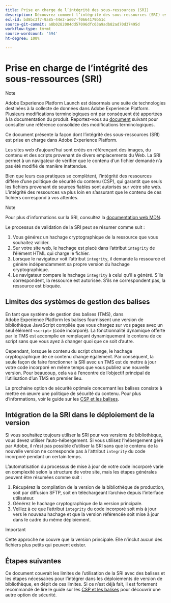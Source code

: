 ```yaml
---
title: Prise en charge de l’intégrité des sous-ressources (SRI)
description: Découvrez comment l’intégrité des sous-ressources (SRI) est prise en charge dans Adobe Experience Platform.
exl-id: bd8bc3f7-9a85-44e2-ae07-f0664179b51c
source-git-commit: a8b0282004dd57096dfc63a9adb82ad70d37495d
workflow-type: tm+mt
source-wordcount: '594'
ht-degree: 100%

---
```


# Prise en charge de l’intégrité des sous-ressources (SRI)

>[!NOTE]
>
>Adobe Experience Platform Launch est désormais une suite de technologies destinées à la collecte de données dans Adobe Experience Platform. Plusieurs modifications terminologiques ont par conséquent été apportées à la documentation du produit. Reportez-vous au [document](../../term-updates.md) suivant pour consulter une référence consolidée des modifications terminologiques.

Ce document présente la façon dont l’intégrité des sous-ressources (SRI) est prise en charge dans Adobe Experience Platform.

Les sites web d’aujourd’hui sont créés en référençant des images, du contenu et des scripts provenant de divers emplacements du Web. La SRI permet à un navigateur de vérifier que le contenu d’un fichier demandé n’a pas été modifié de manière inattendue.

Bien que leurs cas pratiques se complètent, l’intégrité des ressources diffère d’une politique de sécurité du contenu (CSP), qui garantit que seuls les fichiers provenant de sources fiables sont autorisés sur votre site web. L’intégrité des ressources va plus loin en s’assurant que le contenu de ces fichiers correspond à vos attentes.

>[!NOTE]
>
>Pour plus d’informations sur la SRI, consultez la [documentation web MDN](https://developer.mozilla.org/fr-FR/docs/Web/Security/Subresource_Integrity).

Le processus de validation de la SRI peut se résumer comme suit :

1. Vous générez un hachage cryptographique de la ressource que vous souhaitez valider.
1. Sur votre site web, le hachage est placé dans l’attribut `integrity` de l’élément HTML qui charge le fichier.
1. Lorsque le navigateur voit l’attribut `integrity`, il demande la ressource et génère indépendamment sa propre version du hachage cryptographique.
1. Le navigateur compare le hachage `integrity` à celui qu’il a généré. S’ils correspondent, la ressource est autorisée. S’ils ne correspondent pas, la ressource est bloquée.

## Limites des systèmes de gestion des balises

En tant que système de gestion des balises (TMS), dans Adobe Experience Platform les balises fournissent une version de bibliothèque JavaScript compilée que vous chargez sur vos pages avec un seul élément `<script>` (code incorporé). La fonctionnalité dynamique offerte par le TMS est accomplie en remplaçant dynamiquement le contenu de ce script sans que vous ayez à changer quoi que ce soit d’autre.

Cependant, lorsque le contenu du script change, le hachage cryptographique de ce contenu change également. Par conséquent, la seule façon de faire fonctionner la SRI avec un TMS est de mettre à jour votre code incorporé en même temps que vous publiez une nouvelle version. Pour beaucoup, cela va à l’encontre de l’objectif principal de l’utilisation d’un TMS en premier lieu.

La prochaine option de sécurité optimale concernant les balises consiste à mettre en œuvre une politique de sécurité du contenu. Pour plus dʼinformations, voir le guide sur les [CSP et les balises](./content-security-policy.md).

## Intégration de la SRI dans le déploiement de la version

Si vous souhaitez toujours utiliser la SRI pour vos versions de bibliothèque, vous devez utiliser l’auto-hébergement. Si vous utilisez l’hébergement géré par Adobe, il n’est pas possible d’utiliser la SRI sans que le contenu de la nouvelle version ne corresponde pas à l’attribut `integrity` du code incorporé pendant un certain temps.

L’automatisation du processus de mise à jour de votre code incorporé varie en complexité selon la structure de votre site, mais les étapes générales peuvent être résumées comme suit :

1. Récupérez la compilation de la version de la bibliothèque de production, soit par diffusion SFTP, soit en téléchargeant l’archive depuis l’interface utilisateur.
1. Générez le hachage cryptographique de la version principale.
1. Veillez à ce que l’attribut `integrity` du code incorporé soit mis à jour vers le nouveau hachage et que la version référencée soit mise à jour dans le cadre du même déploiement.

>[!IMPORTANT]
>
>Cette approche ne couvre que la version principale. Elle n’inclut aucun des fichiers plus petits qui peuvent exister.

## Étapes suivantes

Ce document couvrait les limites de lʼutilisation de la SRI avec des balises et les étapes nécessaires pour lʼintégrer dans les déploiements de version de bibliothèque, en dépit de ces limites. Si ce nʼest déjà fait, il est fortement recommandé de lire le guide sur les [CSP et les balises](./content-security-policy.md) pour découvrir une autre option de sécurité.
